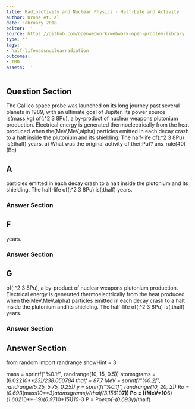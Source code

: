 ```yaml
---
title: Radioactivity and Nuclear Physics - Half-Life and Activity
author: Urone et. al
date: February 2018
editor: ''
source: https://github.com/openwebwork/webwork-open-problem-library
type: ''
tags:
- half-lifemassnuclearradiation
outcomes:
- TBD
assets: ''
---
```


## Question Section 

 
The Galileo space probe was launched on its long journey past several planets in 1989, 
with an ultimate goal of Jupiter. Its power source is(mass,kg) of(:^2 3 8Pu), a by-product of nuclear weapons plutonium production. Electrical energy is generated thermoelectrically from the heat produced when the(MeV,MeV,alpha) particles emitted in each decay crash to a halt inside the plutonium and its shielding. The half-life of(:^2 3 8Pu) is(:thalf) years. 
a) What was the original activity of the(:Pu)?
ans_rule(40)(Bq)
## A
particles emitted in each decay crash to a halt inside the plutonium and its shielding. The half-life of(:^2 3 8Pu) is(:thalf) years. 
### Answer Section
## F
years. 
### Answer Section
## G
of(:^2 3 8Pu), a by-product of nuclear weapons plutonium production. Electrical energy is generated thermoelectrically from the heat produced when the(MeV,MeV,alpha) particles emitted in each decay crash to a halt inside the plutonium and its shielding. The half-life of(:^2 3 8Pu) is(:thalf) years. 
### Answer Section


## Answer Section

from random import randrange
showHint = 3

mass = sprintf("%0.1f", randrange(10, 15, 0.5))
atomsgrams = (6.022*10**23)/238.050784
thalf = 87.7
MeV = sprintf("%0.2f", randrange(5.25, 5.75, 0.25))
y = sprintf("%0.1f", randrange(10, 20, 2))
Ro = (0.693*(mass*10**3)*atomsgrams)/(thalf*(3.156*10**7))
Po = ((MeV*10**6)*(1.602*10**-19)*(6.97*10**15))*10**-3
P = Po*exp(-(0.693*y)/thalf)